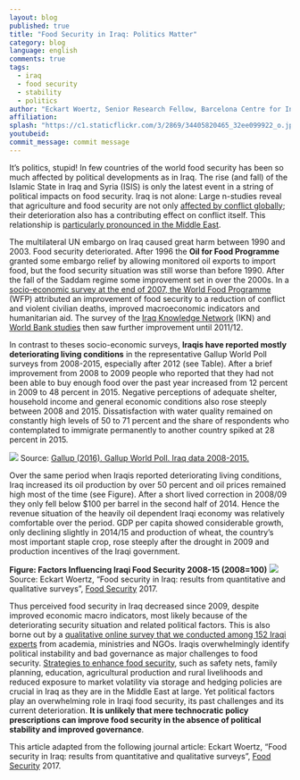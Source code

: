 ```yaml
---
layout: blog
published: true
title: "Food Security in Iraq: Politics Matter"
category: blog
language: english
comments: true
tags: 
  - iraq
  - food security
  - stability
  - politics
author: "Eckart Woertz, Senior Research Fellow, Barcelona Centre for International Affairs (CIDOB), and Scientific Advisor of the Kuwait Chair at Sciences Po, Paris"
affiliation: 
splash: "https://c1.staticflickr.com/3/2869/34405820465_32ee099922_o.jpg"
youtubeid: 
commit_message: commit message
---
```

It’s politics, stupid! In few countries of the world food security has been so much affected by political developments as in Iraq. The rise (and fall) of the Islamic State in Iraq and Syria (ISIS) is only the latest event in a string of political impacts on food security. Iraq is not alone: Large n-studies reveal that agriculture and food security are not only [affected by conflict globally](https://link.springer.com/article/10.1007%2Fs12571-016-0610-x); their deterioration also has a contributing effect on conflict itself. This relationship is [particularly pronounced in the Middle East](http://www.sciencedirect.com/science/article/pii/S0306919214000074).   <!-- more -->




The multilateral UN embargo on Iraq caused great harm between 1990 and 2003. Food security deteriorated. After 1996 the **Oil for Food Programme** granted some embargo relief by allowing monitored oil exports to import food, but the food security situation was still worse than before 1990. After the fall of the Saddam regime some improvement set in over the 2000s. In a [socio-economic survey at the end of 2007, the World Food Programme](http://www.wfp.org/content/iraq-comprehensive-food-security-and-vulnerability-analysis-2008) (WFP) attributed an improvement of food security to a reduction of conflict and violent civilian deaths, improved macroeconomic indicators and humanitarian aid. The survey of the [Iraq Knowledge Network](http://www.ilo.org/surveydata/index.php/catalog/31/study-description) (IKN) and [World Bank studies](http://siteresources.worldbank.org/INTLSMS/Resources/3358986-1181743055198/3877319-1439463990384/Iraq_Poverty_Methodology_Note_Final.pdf) then saw further improvement until 2011/12.




In contrast to theses socio-economic surveys, **Iraqis have reported mostly deteriorating living conditions** in the representative Gallup World Poll surveys from 2008-2015, especially after 2012 (see Table). After a brief improvement from 2008 to 2009 people who reported that they had not been able to buy enough food over the past year increased from 12 percent in 2009 to 48 percent in 2015. Negative perceptions of adequate shelter, household income and general economic conditions also rose steeply between 2008 and 2015. Dissatisfaction with water quality remained on constantly high levels of 50 to 71 percent and the share of respondents who contemplated to immigrate permanently to another country spiked at 28 percent in 2015. 



 ![](https://c1.staticflickr.com/3/2855/33117213463_274f0c396d_z.jpg) 
Source: [Gallup (2016). Gallup World Poll. Iraq data 2008-2015.](http://www.gallup.com/services/170945/world-poll.aspx) 




Over the same period when Iraqis reported deteriorating living conditions, Iraq increased its oil production by over 50 percent and oil prices remained high most of the time (see Figure). After a short lived correction in 2008/09 they only fell below $100 per barrel in the second half of 2014. Hence the revenue situation of the heavily oil dependent Iraqi economy was relatively comfortable over the period. GDP per capita showed considerable growth, only declining slightly in 2014/15 and production of wheat, the country’s most important staple crop, rose steeply after the drought in 2009 and production incentives of the Iraqi government. 




**Figure: Factors Influencing Iraqi Food Security 2008-15 (2008=100)**
 ![](https://c1.staticflickr.com/3/2856/33800423921_45e79ea60c_z.jpg)   
Source: Eckart Woertz, “Food security in Iraq: results from quantitative and qualitative surveys”, [Food Security](http://www.readcube.com/articles/10.1007/s12571-017-0666-2?author_access_token=GvzLPg-IieWascyfefJtcPe4RwlQNchNByi7wbcMAY7hAvC3UdvbWL_48m6qbZ3rKER6-XizSPf11r2UBFLn0CKxSADkfXU10zDMTAt0bh-LbtlOTwsqOI-mwhqtw3oIMFXdUGst3yjvI5uX3P8y-g%3D%3D) 2017.





Thus perceived food security in Iraq decreased since 2009, despite improved economic macro indicators, most likely because of the deteriorating security situation and related political factors. This is also borne out by a [qualitative online survey that we conducted among 152 Iraqi experts](http://www.readcube.com/articles/10.1007/s12571-017-0666-2?author_access_token=GvzLPg-IieWascyfefJtcPe4RwlQNchNByi7wbcMAY7hAvC3UdvbWL_48m6qbZ3rKER6-XizSPf11r2UBFLn0CKxSADkfXU10zDMTAt0bh-LbtlOTwsqOI-mwhqtw3oIMFXdUGst3yjvI5uX3P8y-g%3D%3D) from academia, ministries and NGOs. Iraqis overwhelmingly identify political instability and bad governance as major challenges to food security. [Strategies to enhance food security](https://link.springer.com/article/10.1007%2Fs12571-010-0102-3), such as safety nets, family planning, education, agricultural production and rural livelihoods and reduced exposure to market volatility via storage and hedging policies are crucial in Iraq as they are in the Middle East at large. Yet political factors play an overwhelming role in Iraqi food security, its past challenges and its current deterioration. **It is unlikely that mere technocratic policy prescriptions can improve food security in the absence of political stability and improved governance**.



This article adapted from the following journal article: Eckart Woertz, “Food security in Iraq: results from quantitative and qualitative surveys”, [Food Security](http://www.readcube.com/articles/10.1007/s12571-017-0666-2?author_access_token=GvzLPg-IieWascyfefJtcPe4RwlQNchNByi7wbcMAY7hAvC3UdvbWL_48m6qbZ3rKER6-XizSPf11r2UBFLn0CKxSADkfXU10zDMTAt0bh-LbtlOTwsqOI-mwhqtw3oIMFXdUGst3yjvI5uX3P8y-g%3D%3D) 2017.